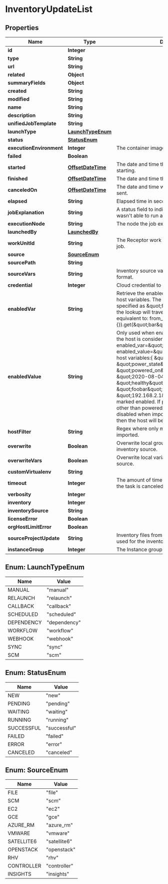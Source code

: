 # InventoryUpdateList

## Properties
Name | Type | Description | Notes
------------ | ------------- | ------------- | -------------
**id** | **Integer** |  |  [optional]
**type** | **String** |  |  [optional]
**url** | **String** |  |  [optional]
**related** | **Object** |  |  [optional]
**summaryFields** | **Object** |  |  [optional]
**created** | **String** |  |  [optional]
**modified** | **String** |  |  [optional]
**name** | **String** |  | 
**description** | **String** |  |  [optional]
**unifiedJobTemplate** | **String** |  |  [optional]
**launchType** | [**LaunchTypeEnum**](#LaunchTypeEnum) |  |  [optional]
**status** | [**StatusEnum**](#StatusEnum) |  |  [optional]
**executionEnvironment** | **Integer** | The container image to be used for execution. |  [optional]
**failed** | **Boolean** |  |  [optional]
**started** | [**OffsetDateTime**](OffsetDateTime.md) | The date and time the job was queued for starting. |  [optional]
**finished** | [**OffsetDateTime**](OffsetDateTime.md) | The date and time the job finished execution. |  [optional]
**canceledOn** | [**OffsetDateTime**](OffsetDateTime.md) | The date and time when the cancel request was sent. |  [optional]
**elapsed** | **String** | Elapsed time in seconds that the job ran. |  [optional]
**jobExplanation** | **String** | A status field to indicate the state of the job if it wasn&#x27;t able to run and capture stdout |  [optional]
**executionNode** | **String** | The node the job executed on. |  [optional]
**launchedBy** | [**LaunchedBy**](LaunchedBy.md) |  |  [optional]
**workUnitId** | **String** | The Receptor work unit ID associated with this job. |  [optional]
**source** | [**SourceEnum**](#SourceEnum) |  |  [optional]
**sourcePath** | **String** |  |  [optional]
**sourceVars** | **String** | Inventory source variables in YAML or JSON format. |  [optional]
**credential** | **Integer** | Cloud credential to use for inventory updates. |  [optional]
**enabledVar** | **String** | Retrieve the enabled state from the given dict of host variables. The enabled variable may be specified as \&quot;foo.bar\&quot;, in which case the lookup will traverse into nested dicts, equivalent to: from_dict.get(\&quot;foo\&quot;, {}).get(\&quot;bar\&quot;, default) |  [optional]
**enabledValue** | **String** | Only used when enabled_var is set. Value when the host is considered enabled. For example if enabled_var&#x3D;\&quot;status.power_state\&quot;and enabled_value&#x3D;\&quot;powered_on\&quot; with host variables:{   \&quot;status\&quot;: {     \&quot;power_state\&quot;: \&quot;powered_on\&quot;,     \&quot;created\&quot;: \&quot;2020-08-04T18:13:04+00:00\&quot;,     \&quot;healthy\&quot;: true    },    \&quot;name\&quot;: \&quot;foobar\&quot;,    \&quot;ip_address\&quot;: \&quot;192.168.2.1\&quot;}The host would be marked enabled. If power_state where any value other than powered_on then the host would be disabled when imported. If the key is not found then the host will be enabled |  [optional]
**hostFilter** | **String** | Regex where only matching hosts will be imported. |  [optional]
**overwrite** | **Boolean** | Overwrite local groups and hosts from remote inventory source. |  [optional]
**overwriteVars** | **Boolean** | Overwrite local variables from remote inventory source. |  [optional]
**customVirtualenv** | **String** |  |  [optional]
**timeout** | **Integer** | The amount of time (in seconds) to run before the task is canceled. |  [optional]
**verbosity** | **Integer** |  |  [optional]
**inventory** | **Integer** |  |  [optional]
**inventorySource** | **String** |  |  [optional]
**licenseError** | **Boolean** |  |  [optional]
**orgHostLimitError** | **Boolean** |  |  [optional]
**sourceProjectUpdate** | **String** | Inventory files from this Project Update were used for the inventory update. |  [optional]
**instanceGroup** | **Integer** | The Instance group the job was run under |  [optional]

<a name="LaunchTypeEnum"></a>
## Enum: LaunchTypeEnum
Name | Value
---- | -----
MANUAL | &quot;manual&quot;
RELAUNCH | &quot;relaunch&quot;
CALLBACK | &quot;callback&quot;
SCHEDULED | &quot;scheduled&quot;
DEPENDENCY | &quot;dependency&quot;
WORKFLOW | &quot;workflow&quot;
WEBHOOK | &quot;webhook&quot;
SYNC | &quot;sync&quot;
SCM | &quot;scm&quot;

<a name="StatusEnum"></a>
## Enum: StatusEnum
Name | Value
---- | -----
NEW | &quot;new&quot;
PENDING | &quot;pending&quot;
WAITING | &quot;waiting&quot;
RUNNING | &quot;running&quot;
SUCCESSFUL | &quot;successful&quot;
FAILED | &quot;failed&quot;
ERROR | &quot;error&quot;
CANCELED | &quot;canceled&quot;

<a name="SourceEnum"></a>
## Enum: SourceEnum
Name | Value
---- | -----
FILE | &quot;file&quot;
SCM | &quot;scm&quot;
EC2 | &quot;ec2&quot;
GCE | &quot;gce&quot;
AZURE_RM | &quot;azure_rm&quot;
VMWARE | &quot;vmware&quot;
SATELLITE6 | &quot;satellite6&quot;
OPENSTACK | &quot;openstack&quot;
RHV | &quot;rhv&quot;
CONTROLLER | &quot;controller&quot;
INSIGHTS | &quot;insights&quot;
